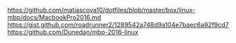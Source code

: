 https://github.com/matiascova10/dotfiles/blob/master/box/linux-mbp/docs/MacbookPro2016.md
https://gist.github.com/roadrunner2/1289542a748d9a104e7baec6a92f9cd7
https://github.com/Dunedan/mbp-2016-linux